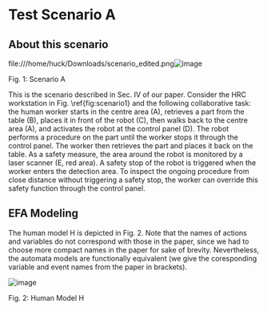 # Test Scenario A

## About this scenario

file:///home/huck/Downloads/scenario_edited.png![image](https://user-images.githubusercontent.com/56551323/190413958-3778b358-ed4e-479a-92b7-85f579e888ee.png)

Fig. 1: Scenario A

This is the scenario described in Sec. IV of our paper. Consider the HRC workstation in Fig. \ref{fig:scenario1} and the following collaborative task: the human worker starts in the centre area (A), retrieves a part from the table (B), places it in front of the robot (C), then walks back to the centre area (A), and activates the robot at the control panel (D). The robot performs a procedure on the part until the worker stops it through the control panel. The worker then retrieves the part and places it back on the table. As a safety measure, the area around the robot is monitored by a laser scanner (E, red area). A safety stop of the robot is triggered when the worker enters the detection area. To inspect the ongoing procedure from close distance without triggering a safety stop, the worker can override this safety function through the control panel. 

## EFA Modeling

The human model H is depicted in Fig. 2. Note that the names of actions and variables do not correspond with those in the paper, since we had to choose more compact names in the paper for sake of brevity. Nevertheless, the automata models are functionally equivalent (we give the coresponding variable and event names from the paper in brackets). 

![image](https://user-images.githubusercontent.com/56551323/190415835-18e659e6-ff51-4a68-8220-3007d6dfbc7e.png)

Fig. 2: Human Model H

